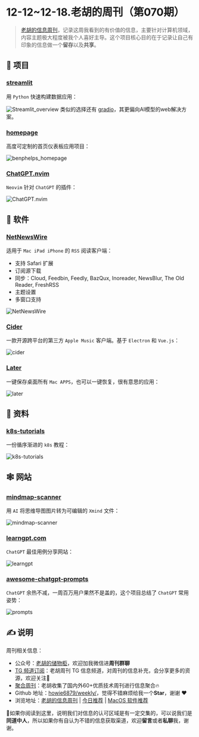 # 12-12~12-18.老胡的周刊（第070期）

> [老胡的信息周刊](https://weekly.howie6879.com/)，记录这周我看到的有价值的信息，主要针对计算机领域，内容主题极大程度被我个人喜好主导。这个项目核心目的在于记录让自己有印象的信息做一个**留存**以及**共享**。

## 🎯 项目

### [streamlit](https://github.com/streamlit/streamlit)

用 `Python` 快速构建数据应用：

![Streamlit_overview](https://images-1252557999.file.myqcloud.com/uPic/Streamlit_overview.gif)
类似的选择还有 [gradio](https://github.com/gradio-app/gradio)，其更偏向AI模型的web解决方案。

### [homepage](https://github.com/benphelps/homepage)

高度可定制的首页仪表板应用项目：

![benphelps_homepage](https://images-1252557999.file.myqcloud.com/uPic/benphelps_homepage.png)

### [ChatGPT.nvim](https://github.com/jackMort/ChatGPT.nvim)

`Neovim` 针对 `ChatGPT` 的插件：

![ChatGPT.nvim](https://images-1252557999.file.myqcloud.com/uPic/ChatGPT.nvim.png)

## 🤖 软件

### [NetNewsWire](https://netnewswire.com/)

适用于 `Mac iPad iPhone` 的 `RSS` 阅读客户端：

- 支持 Safari 扩展
- 订阅源下载
- 同步：Cloud, Feedbin, Feedly, BazQux, Inoreader, NewsBlur, The Old Reader,  FreshRSS
- 主题设置
- 多窗口支持

![NetNewsWire](https://images-1252557999.file.myqcloud.com/uPic/NetNewsWire.jpg)
### [Cider](https://github.com/ciderapp/Cider)

一款开源跨平台的第三方 `Apple Music` 客户端。基于 `Electron` 和 `Vue.js`：

![cider](https://images-1252557999.file.myqcloud.com/uPic/cider.jpg)

### [Later](https://github.com/alyssaxuu/later)

一键保存桌面所有 `Mac APPS`，也可以一键恢复，很有意思的应用：

![later](https://images-1252557999.file.myqcloud.com/uPic/later.jpg)

## 👀 资料

### [k8s-tutorials](https://github.com/guangzhengli/k8s-tutorials)

一份循序渐进的 `k8s` 教程：

![k8s-tutorials](https://images-1252557999.file.myqcloud.com/uPic/k8s-tutorials.jpg)

## 🕸 网站

### [mindmap-scanner](https://xmind.cn/mindmap-scanner/)

用 `AI` 将思维导图图片转为可编辑的 `Xmind` 文件：

![mindmap-scanner](https://images-1252557999.file.myqcloud.com/uPic/mindmap-scanner.jpg)

### [learngpt.com](https://www.learngpt.com/)

`ChatGPT` 最佳用例分享网站：

![learngpt](https://images-1252557999.file.myqcloud.com/uPic/learngpt.jpg)

### [awesome-chatgpt-prompts](https://prompts.chat/)

`ChatGPT` 余热不减，一周百万用户果然不是盖的，这个项目总结了 `ChatGPT` 常用姿势：

![prompts](https://images-1252557999.file.myqcloud.com/uPic/prompts.jpg)

## ✍️ 说明

周刊相关信息：

- 公众号：[老胡的储物柜](https://images-1252557999.file.myqcloud.com/uPic/ETIbMe.jpg)，欢迎加我微信进**周刊群聊**
- [TG 频道订阅](https://t.me/howie_weekly)：老胡周刊 TG 信息频道，对周刊的信息补充，会分享更多的资源，欢迎关注👏
- [聚合周刊](https://www.fre321.com/weekly)：老胡收集了国内外60+优质技术周刊进行信息聚合🔥
- Github 地址：[howie6879/weekly/](https://github.com/howie6879/weekly/)，觉得不错麻烦给我一个**Star**，谢谢 ❤️
- 浏览地址：[老胡的信息周刊](https://weekly.howie6879.com) | [今日推荐](https://weekly.howie6879.com/recommend/index.html) | [MacOS 软件推荐](https://weekly.howie6879.com/soft/mac.html)

🙌如果你阅读到这里，说明我们对信息的认可区域是有一定交集的，可以说我们是**同道中人**，所以如果你有自认为不错的信息获取渠道，欢迎**留言**或者**私聊**我，谢谢。
